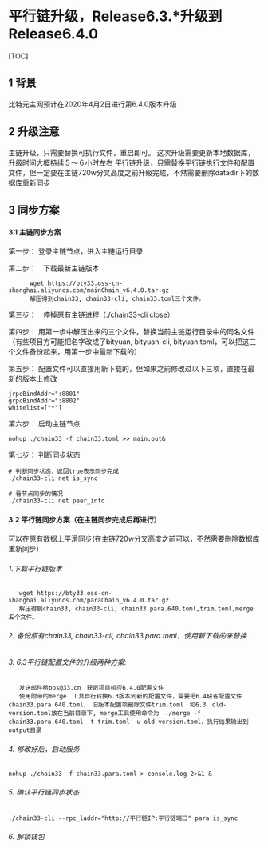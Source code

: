 # 平行链升级，Release6.3.*升级到Release6.4.0
[TOC]

## 1 背景
比特元主网预计在2020年4月2日进行第6.4.0版本升级
## 2 升级注意
主链升级，只需要替换可执行文件，重启即可。 这次升级需要更新本地数据库，升级时间大概持续５～６小时左右 
平行链升级，只需替换平行链执行文件和配置文件，但一定要在主链720w分叉高度之前升级完成，不然需要删除datadir下的数据库重新同步


## 3 同步方案

#### 3.1 主链同步方案

第一步：    登录主链节点，进入主链运行目录

第二步：　下载最新主链版本  
```shell
      wget https://bty33.oss-cn-shanghai.aliyuncs.com/mainChain_v6.4.0.tar.gz
	  解压得到chain33, chain33-cli, chain33.toml三个文件。
```
第三步：　停掉原有主链进程（./chain33-cli close）  

第四步：  用第一步中解压出来的三个文件，替换当前主链运行目录中的同名文件（有些项目方可能把名字改成了bityuan, bityuan-cli, bityuan.toml，可以把这三个文件备份起来，用第一步中最新下载的） 

第五步：  配置文件可以直接用新下载的，但如果之前修改过以下三项，直接在最新的版本上修改 
```shell
jrpcBindAddr=":8801"  
grpcBindAddr=":8802"  
whitelist=["*"] 
```

第六步：  启动主链节点
```shell
nohup ./chain33 -f chain33.toml >> main.out&
```

第七步： 判断同步状态
```shell
# 判断同步状态，返回true表示同步完成
./chain33-cli net is_sync  

# 看节点同步的情况  
./chain33-cli net peer_info
```

#### 3.2 平行链同步方案（在主链同步完成后再进行）
   
   可以在原有数据上平滑同步(在主链720w分叉高度之前可以，不然需要删除数据库重新同步)

###### 1.下载平行链版本
```shell
   wget https://bty33.oss-cn-shanghai.aliyuncs.com/paraChain_v6.4.0.tar.gz
   解压得到chain33, chain33-cli, chain33.para.640.toml,trim.toml,merge 五个文件。
```

###### 2. 备份原有chain33, chain33-cli, chain33.para.toml，使用新下载的来替换

###### 3. 6.3平行链配置文件的升级两种方案:
```shell
   发送邮件给ops@33.cn　获取项目相应6.4.0配置文件
   使用附带的merge　工具自行转换6.3版本到新的配置文件，需要把6.4缺省配置文件chain33.para.640.toml，　旧版本配置项删除文件trim.toml　和6.3　old-version.toml放在当前目录下, merge工具使用命令为　./merge -f chain33.para.640.toml -t trim.toml -u old-version.toml，执行结果输出到output目录
```

###### 4. 修改好后，启动服务
```shell
nohup ./chain33 -f chain33.para.toml > console.log 2>&1 &
```

###### 5. 确认平行链同步状态
```shell
./chain33-cli --rpc_laddr="http://平行链IP:平行链端口" para is_sync
```

###### 6. 解锁钱包